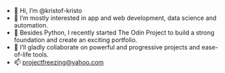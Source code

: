 - 👋 Hi, I’m @kristof-kristo
- 👀 I’m mostly interested in app and web development, data science and automation. 
- 🌱 Besides Python, I recently started The Odin Project to build a strong foundation and create an exciting portfolio.
- 💞️ I’ll gladly collaborate on powerful and progressive projects and ease-of-life tools. 
- 📫 projectfreezing@yahoo.com
<!---
kristof-kristo/kristof-kristo is a ✨ special ✨ repository because its `README.md` (this file) appears on your GitHub profile.
You can click the Preview link to take a look at your changes.
--->
